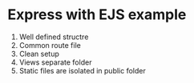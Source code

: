 # Express with EJS example

1. Well defined structre
2. Common route file
3. Clean setup
4. Views separate folder
5. Static files are isolated in public folder